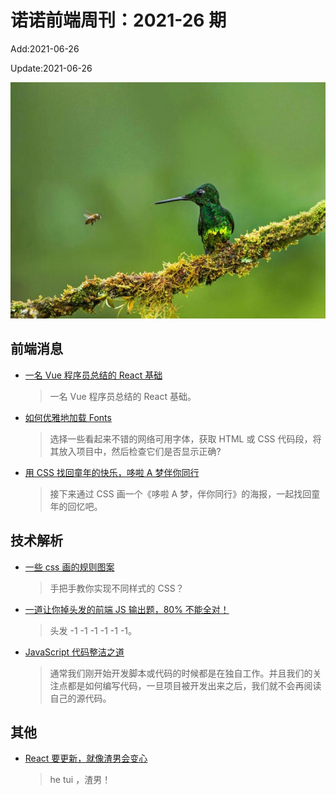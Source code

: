 <!--
 * @Description: weekly-26
 * @Author: zoeblow
 * @Email: wangfuyuan@nnuo.com
 * @Date: 2021-5-27 17:20:26
 * @LastEditors: wangfuyuan
 * @LastEditTime: 2021-06-26 11:59:58
 * @FilePath: \nuofe-weekly\2021\weekly-26.md
 -->

# 诺诺前端周刊：2021-26 期

Add:2021-06-26

Update:2021-06-26

![202126](../images/2021/202126.jpg)

## 前端消息

- [一名 Vue 程序员总结的 React 基础](https://mp.weixin.qq.com/s/eZgZpSIo9DoobKMGVyAaCA)

  > 一名 Vue 程序员总结的 React 基础。

- [如何优雅地加载 Fonts](https://mp.weixin.qq.com/s/vz8aaZOLcLQ0QSn9Hwk5NQ)

  > 选择一些看起来不错的网络可用字体，获取 HTML 或 CSS 代码段，将其放入项目中，然后检查它们是否显示正确?

- [用 CSS 找回童年的快乐，哆啦 A 梦伴你同行](https://mp.weixin.qq.com/s/KC6VzHQ8ulI2RMLy-2t4Rw)

  > 接下来通过 CSS 画一个《哆啦 A 梦，伴你同行》的海报，一起找回童年的回忆吧。

## 技术解析

- [一些 css 画的规则图案](https://juejin.cn/post/6969441630289920008)

  > 手把手教你实现不同样式的 CSS？

- [一道让你掉头发的前端 JS 输出题，80% 不能全对！](https://mp.weixin.qq.com/s/G6K2oIFDPdyk2pOXmLYKdQ)

  > 头发 -1 -1 -1 -1 -1 -1。

- [JavaScript 代码整洁之道](https://mp.weixin.qq.com/s/xWDFgDSli_t5eUn6ABtpmw)

  > 通常我们刚开始开发脚本或代码的时候都是在独自工作。并且我们的关注点都是如何编写代码，一旦项目被开发出来之后，我们就不会再阅读自己的源代码。

## 其他

- [React 要更新，就像渣男会变心](https://mp.weixin.qq.com/s/fPXsAA30iLy-Mg3_mcKTEQ)

  > he tui ，渣男！
